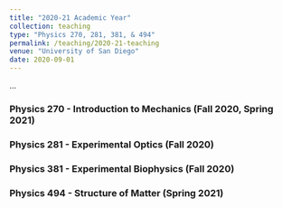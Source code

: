 ```yaml
---
title: "2020-21 Academic Year"
collection: teaching
type: "Physics 270, 281, 381, & 494"
permalink: /teaching/2020-21-teaching
venue: "University of San Diego"
date: 2020-09-01
---
```

...

### Physics 270 - Introduction to Mechanics (Fall 2020, Spring 2021)

### Physics 281 - Experimental Optics (Fall 2020)

### Physics 381 - Experimental Biophysics (Fall 2020)

### Physics 494 - Structure of Matter (Spring 2021)
